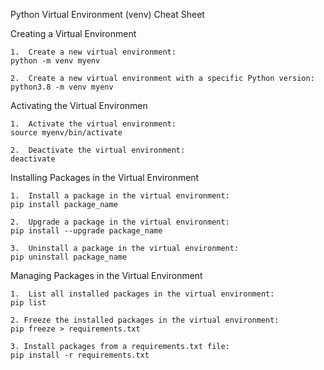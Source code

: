 Python Virtual Environment (venv) Cheat Sheet

Creating a Virtual Environment

    1.	Create a new virtual environment:
    python -m venv myenv

    2.	Create a new virtual environment with a specific Python version:
    python3.8 -m venv myenv

Activating the Virtual Environmen

    1.	Activate the virtual environment:
    source myenv/bin/activate

    2.	Deactivate the virtual environment:
    deactivate

Installing Packages in the Virtual Environment

    1.	Install a package in the virtual environment:
    pip install package_name

    2.	Upgrade a package in the virtual environment:
    pip install --upgrade package_name

    3.	Uninstall a package in the virtual environment:
    pip uninstall package_name

Managing Packages in the Virtual Environment

    1.	List all installed packages in the virtual environment:
    pip list

    2. Freeze the installed packages in the virtual environment:
    pip freeze > requirements.txt

    3. Install packages from a requirements.txt file:
    pip install -r requirements.txt
